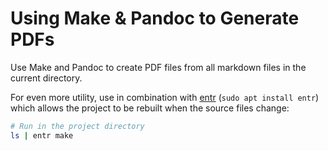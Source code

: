 Using Make & Pandoc to Generate PDFs
====================================
Use Make and Pandoc to create PDF files from all markdown files in the current directory.

For even more utility, use in combination with [entr][1] (`sudo apt install entr`) which allows the project to be rebuilt when the source files change:

```bash
# Run in the project directory
ls | entr make
```

[1]: https://eradman.com/entrproject/
